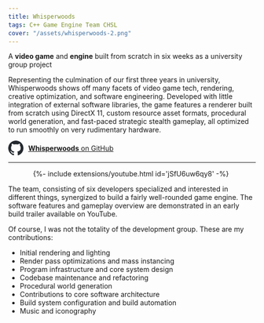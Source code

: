 ```yaml
---
title: Whisperwoods
tags: C++ Game Engine Team CHSL
cover: "/assets/whisperwoods-2.png"
---
```


A **video game** and **engine** built from scratch in six weeks as a university group project 

<!--more-->

Representing the culmination of our first three years in university, Whisperwoods shows off many facets of video game tech, rendering, creative optimization, and software engineering. Developed with little integration of external software libraries, the game features a renderer built from scratch using DirectX 11, custom resource asset formats, procedural world generation, and fast-paced strategic stealth gameplay, all optimized to run smoothly on very rudimentary hardware.

<div style="display: flex; align-items: center; margin-right: 10px;">
<img src="/assets/github-mark.svg" style="height: 30px; margin-right: 10px;"/>
<a class="button button--secondary button--rounded button--lg" href="https://github.com/sixtensch/Whisperwoods" style="margin-right: 10px;">
<b>Whisperwoods</b> on GitHub
</a>
</div>

---

<div style="width: 80%; margin-left: auto; margin-right: auto;">{%- include extensions/youtube.html id='jSfU6uw6qy8' -%}</div>

The team, consisting of six developers specialized and interested in different things, synergized to build a fairly well-rounded game engine. The software features and gameplay overview are demonstrated in an early build trailer available on YouTube.

Of course, I was not the totality of the development group. These are my contributions:
- Initial rendering and lighting
- Render pass optimizations and mass instancing
- Program infrastructure and core system design
- Codebase maintenance and refactoring
- Procedural world generation
- Contributions to core software architecture
- Build system configuration and build automation
- Music and iconography
